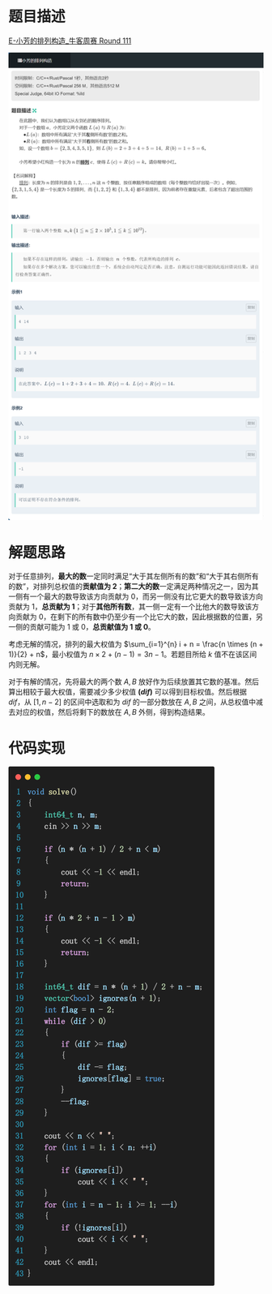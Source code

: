 # 题目描述

[E-小芳的排列构造_牛客周赛 Round 111](https://ac.nowcoder.com/acm/contest/117763/E)

![image-20250929211742812](%E5%B0%8F%E8%8A%B3%E7%9A%84%E6%8E%92%E5%88%97%E6%9E%84%E9%80%A0.assets/image-20250929211742812.png)

# 解题思路

对于任意排列，**最大的数**一定同时满足“大于其左侧所有的数”和“大于其右侧所有的数”，对排列总权值的**贡献值为 $2$**；**第二大的数**一定满足两种情况之一，因为其一侧有一个最大的数导致该方向贡献为 $0$，而另一侧没有比它更大的数导致该方向贡献为 $1$，**总贡献为 $1$**；对于**其他所有数**，其一侧一定有一个比他大的数导致该方向贡献为 $0$，在剩下的所有数中仍至少有一个比它大的数，因此根据数的位置，另一侧的贡献可能为 $1$ 或 $0$，**总贡献值为 $1$ 或 $0$**。

考虑无解的情况，排列的最大权值为 $\sum_{i=1}^{n} i + n = \frac{n \times (n + 1)}{2} + n$，最小权值为 $n \times 2 + (n - 1) = 3n - 1$。若题目所给 $k$ 值不在该区间内则无解。

对于有解的情况，先将最大的两个数 $A, B$ 放好作为后续放置其它数的基准。然后算出相较于最大权值，需要减少多少权值 **$(dif)$** 可以得到目标权值。然后根据 $dif$，从 $[1, n - 2]$ 的区间中选取和为 $dif$ 的一部分数放在 $A, B$ 之间，从总权值中减去对应的权值，然后将剩下的数放在 $A, B$ 外侧，得到构造结果。

# 代码实现

![image-20250929211930319](%E5%B0%8F%E8%8A%B3%E7%9A%84%E6%8E%92%E5%88%97%E6%9E%84%E9%80%A0.assets/image-20250929211930319.png)

